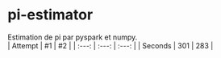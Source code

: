 # pi-estimator
Estimation de pi par pyspark et numpy.<br />
| Attempt | #1 | #2 |
| :---: | :---: | :---: |
| Seconds | 301 | 283 |
